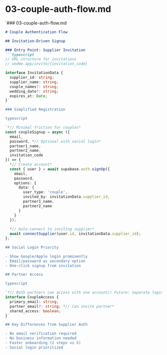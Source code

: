 # 03-couple-auth-flow.md

`### 03-couple-auth-flow.md
```markdown
# Couple Authentication Flow

## Invitation-Driven Signup

### Entry Point: Supplier Invitation
```typescript
// URL structure for invitations
// wedme.app/invite/{invitation_code}

interface InvitationData {
  supplier_id: string;
  supplier_name: string;
  couple_names?: string;
  wedding_date?: string;
  expires_at: Date;
}`

### Simplified Registration

typescript

`*// Minimal friction for couples*
const coupleSignup = async ({
  email,
  password, *// Optional with social login*
  partner1_name,
  partner2_name,
  invitation_code
}) => {
  *// Create account*
  const { user } = await supabase.auth.signUp({
    email,
    password,
    options: {
      data: {
        user_type: 'couple',
        invited_by: invitationData.supplier_id,
        partner1_name,
        partner2_name
      }
    }
  });
  
  *// Auto-connect to inviting supplier*
  await connectSupplier(user.id, invitationData.supplier_id);
};`

## Social Login Priority

- Show Google/Apple login prominently
- Email/password as secondary option
- One-click signup from invitation

## Partner Access

typescript

`*// Both partners can access with one account// Future: Separate logins with shared data*
interface CoupleAccess {
  primary_email: string;
  partner_email?: string; *// Can invite partner*
  shared_access: boolean;
}`

## Key Differences from Supplier Auth

- No email verification required
- No business information needed
- Faster onboarding (2 steps vs 5)
- Social login prioritized